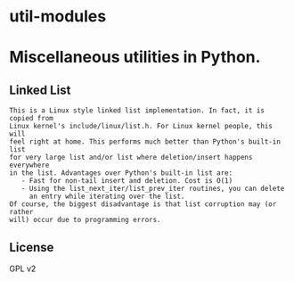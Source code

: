 util-modules
============

# Miscellaneous utilities in Python.

## Linked List
    This is a Linux style linked list implementation. In fact, it is copied from
    Linux kernel's include/linux/list.h. For Linux kernel people, this will
    feel right at home. This performs much better than Python's built-in list
    for very large list and/or list where deletion/insert happens everywhere
    in the list. Advantages over Python's built-in list are:
       - Fast for non-tail insert and deletion. Cost is O(1)
       - Using the list_next_iter/list_prev_iter routines, you can delete
         an entry while iterating over the list.
    Of course, the biggest disadvantage is that list corruption may (or rather
    will) occur due to programming errors.

## License
GPL v2